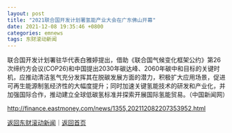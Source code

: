 ```yaml
---
layout: post
title: "2021联合国开发计划署氢能产业大会在广东佛山开幕"
date: 2021-12-08 19:35:46 +0800
categories: emnews
tags: 东财滚动新闻
---
```


联合国开发计划署驻华代表白雅婷提出，借助《联合国气候变化框架公约》第26次缔约方会议(COP26)和中国提出2030年碳达峰、2060年碳中和目标的关键时机，应推动清洁氢气充分发挥其在脱碳发展方面的潜力，积极扩大应用场景，促进可再生能源制氢经济性的大幅度提升；同时加速关键氢能技术的研发和产业化，并加强国际合作，推动建立全球低碳氢标准并探索开展国际氢能贸易。（中国新闻网）

<http://finance.eastmoney.com/news/1355,202112082207353952.html>

[返回东财滚动新闻](//finews.withounder.com/emnews/)｜[返回首页](//finews.withounder.com/)